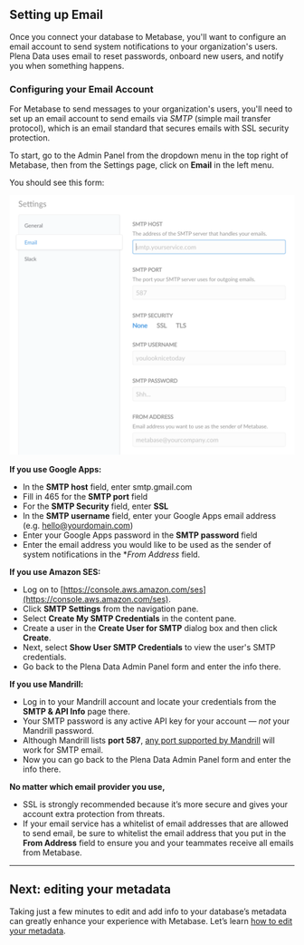 
## Setting up Email

Once you connect your database to Metabase, you'll want to configure an email account to send system notifications to your organization's users.  Plena Data uses email to reset passwords, onboard new users, and notify you when something happens.

### Configuring your Email Account

For Metabase to send messages to your organization's users, you'll need to set up an email account to send emails via *SMTP* (simple mail transfer protocol), which is an email standard that secures emails with SSL security protection.

To start, go to the Admin Panel from the dropdown menu in the top right of Metabase, then from the Settings page, click on **Email** in the left menu.

You should see this form:

![Email Credentials](images/EmailCredentials.png)

**If you use Google Apps:**

* In the **SMTP host** field, enter smtp.gmail.com
* Fill in 465 for the **SMTP port** field
* For the **SMTP Security** field, enter **SSL**
* In the **SMTP username** field, enter your Google Apps email address (e.g. hello@yourdomain.com)
* Enter your Google Apps password in the **SMTP password** field
* Enter the email address you would like to be used as the sender of system notifications in the **From Address* field.

**If you use Amazon SES:**

* Log on to [https://console.aws.amazon.com/ses](https://console.aws.amazon.com/ses).
* Click **SMTP Settings** from the navigation pane.
* Select **Create My SMTP Credentials** in the content pane.
* Create a user in the **Create User for SMTP** dialog box and then click **Create**.
* Next, select **Show User SMTP Credentials** to view the user's SMTP credentials.
* Go back to the Plena Data Admin Panel form and enter the info there.

**If you use Mandrill:**

* Log in to your Mandrill account and locate your credentials from the **SMTP & API Info** page there.
* Your SMTP password is any active API key for your account — *not* your Mandrill password.
* Although Mandrill lists **port 587**, [any port supported by Mandrill](https://mandrill.zendesk.com/hc/en-us/articles/205582167-What-SMTP-ports-can-I-use-) will work for SMTP email.
* Now you can go back to the Plena Data Admin Panel form and enter the info there.

**No matter which email provider you use,**

* SSL is strongly recommended because it’s more secure and gives your account extra protection from threats.
* If your email service has a whitelist of email addresses that are allowed to send email, be sure to whitelist the email address that you put in the **From Address** field to ensure you and your teammates receive all emails from Metabase.

---

## Next: editing your metadata
Taking just a few minutes to edit and add info to your database’s metadata can greatly enhance your experience with Metabase. Let’s learn [how to edit your metadata](03-metadata-editing.md).
